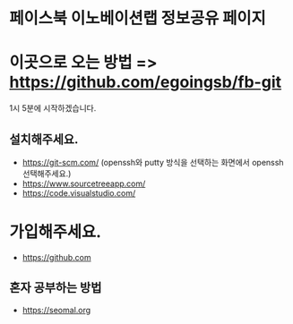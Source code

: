 # 페이스북 이노베이션랩 정보공유 페이지
# 이곳으로 오는 방법 => https://github.com/egoingsb/fb-git

1시 5분에 시작하겠습니다.

## 설치해주세요.
- https://git-scm.com/ 
  (openssh와 putty 방식을 선택하는 화면에서 openssh 선택해주세요.)
- https://www.sourcetreeapp.com/
- https://code.visualstudio.com/

# 가입해주세요. 
- https://github.com

## 혼자 공부하는 방법
- https://seomal.org